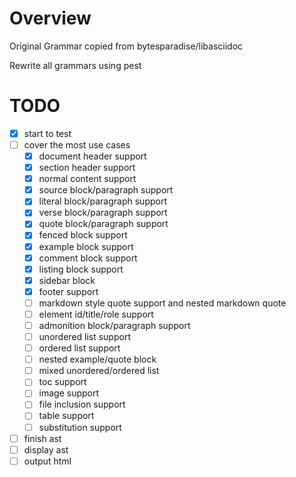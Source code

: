 # Overview
Original Grammar copied from bytesparadise/libasciidoc

Rewrite all grammars using pest

# TODO
- [x] start to test
- [ ] cover the most use cases
    - [x] document header support
    - [x] section header support
    - [x] normal content support
    - [x] source block/paragraph support
    - [x] literal block/paragraph support
    - [x] verse block/paragraph support
    - [x] quote block/paragraph support
    - [x] fenced block support
    - [x] example block support
    - [x] comment block support
    - [x] listing block support
    - [x] sidebar block
    - [x] footer support
    - [ ] markdown style quote support and nested markdown quote
    - [ ] element id/title/role support
    - [ ] admonition block/paragraph support
    - [ ] unordered list support
    - [ ] ordered list support
    - [ ] nested example/quote block
    - [ ] mixed unordered/ordered list
    - [ ] toc support
    - [ ] image support
    - [ ] file inclusion support
    - [ ] table support
    - [ ] substitution support
- [ ] finish ast
- [ ] display ast
- [ ] output html
